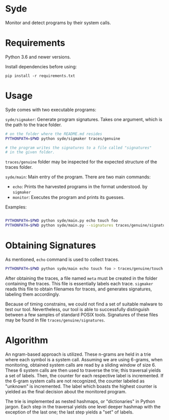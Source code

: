 # Syde

Monitor and detect programs by their system calls.

# Requirements

Python 3.6 and newer versions.

Install dependencies before using:

`pip install -r requirements.txt`

# Usage

Syde comes with two executable programs:

`syde/sigmaker`: Generate program signatures. Takes one argument,
which is the path to the trace folder. 

```bash
# on the folder where the README.md resides
PYTHONPATH=$PWD python syde/sigmaker traces/genuine

# the program writes the signatures to a file called "signatures" 
# in the given folder.
```

`traces/genuine` folder may be inspected for the expected structure
of the traces folder. 

`syde/main`: Main entry of the program. There are two main commands:
    
* `echo`: Prints the harvested programs in the format understood.
by `sigmaker`
* `monitor`: Executes the program and prints its guesses.

Examples:

```bash

PYTHONPATH=$PWD python syde/main.py echo touch foo
PYTHONPATH=$PWD python syde/main.py --signatures traces/genuine/signatures monitor touch foo

```

# Obtaining Signatures

As mentioned, `echo` command is used to collect traces.

```bash
PYTHONPATH=$PWD python syde/main echo touch foo > traces/genuine/touch.trace
```

After obtaining the traces, a file named `meta` must be created in 
the folder containing the traces. This file is essentially labels
each trace. `sigmaker` reads this file to obtain filenames for
traces, and generates signatures, labeling them accordingly.

Because of timing constrains, we could not find a set of suitable malware to test our tool.
Nevertheless, our tool is able to successfully distinguish between a few samples of standard
POSIX tools. Signatures of these files may be found in file `traces/genuine/signatures`.

# Algorithm

An ngram-based approach is utilized. These n-grams are held in a trie
where each symbol is a system call. Assuming we are using 6-grams,
when monitoring, obtained system calls are read by a sliding window
of size 6. These 6 system calls are then used to traverse the trie; this
traversal yields a set of labels. Then, the counter for each respective
label is incremented. If the 6-gram system calls are not recognized, the counter labeled as
"unknown" is incremented. The label which boasts the highest counter is 
yielded as the final decision about the monitored program.

The trie is implemented as nested hashmaps, or "dictionaries" in Python
jargon. Each step in the traversal yields one level deeper hashmap
with the exception of the last one; the last step yields a "set" of
labels.


